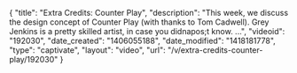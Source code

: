 {
    "title": "Extra Credits: Counter Play",
    "description": "This week, we discuss the design concept of Counter Play (with thanks to Tom Cadwell). Grey Jenkins is a pretty skilled artist, in case you didnapos;t know. ...",
    "videoid": "192030",
    "date_created": "1406055188",
    "date_modified": "1418181778",
    "type": "captivate",
    "layout": "video",
    "url": "\/v\/extra-credits-counter-play\/192030"
}